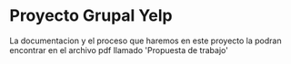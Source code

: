 # Proyecto Grupal Yelp

La documentacion y el proceso que haremos en este proyecto la podran encontrar en el archivo pdf llamado 'Propuesta de trabajo'
